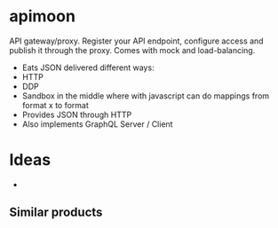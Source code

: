 # apimoon
API gateway/proxy. Register your API endpoint, configure access and publish it through the proxy. Comes with mock and load-balancing. 

- Eats JSON delivered different ways:
- HTTP
- DDP
- Sandbox in the middle where with javascript can do mappings from format x to format
- Provides JSON through HTTP
- Also implements GraphQL Server / Client

# Ideas
- 


Similar products
-
